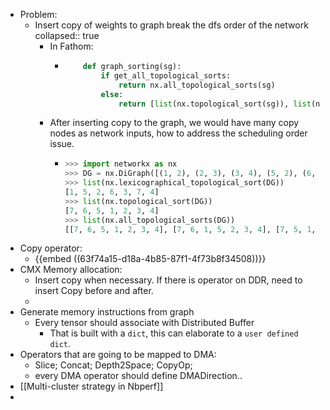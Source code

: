 - Problem:
	- Insert copy of weights to graph break the dfs order of the network
	  collapsed:: true
		- In Fathom:
			- ```python
			      def graph_sorting(sg):
			          if get_all_topological_sorts:
			              return nx.all_topological_sorts(sg)
			          else:
			              return [list(nx.topological_sort(sg)), list(nx.lexicographical_topological_sort(sg))]
			  ```
		- After inserting copy to the graph, we would have many copy nodes as network inputs, how to address the scheduling order issue.
			- ```python
			  >>> import networkx as nx
			  >>> DG = nx.DiGraph([(1, 2), (2, 3), (3, 4), (5, 2), (6, 3), (7, 4)])
			  >>> list(nx.lexicographical_topological_sort(DG))
			  [1, 5, 2, 6, 3, 7, 4]
			  >>> list(nx.topological_sort(DG))
			  [7, 6, 5, 1, 2, 3, 4]
			  >>> list(nx.all_topological_sorts(DG))
			  [[7, 6, 5, 1, 2, 3, 4], [7, 6, 1, 5, 2, 3, 4], [7, 5, 1, 2, 6, 3, 4], [7, 5, 1, 6, 2, 3, 4], [7, 5, 6, 1, 2, 3, 4], [7, 1, 6, 5, 2, 3, 4], [7, 1, 5, 2, 6, 3, 4], [7, 1, 5, 6, 2, 3, 4], [6, 5, 1, 2, 3, 7, 4], [6, 5, 1, 2, 7, 3, 4], [6, 5, 1, 7, 2, 3, 4], [6, 5, 7, 1, 2, 3, 4], [6, 1, 7, 5, 2, 3, 4], [6, 1, 5, 2, 3, 7, 4], [6, 1, 5, 2, 7, 3, 4], [6, 1, 5, 7, 2, 3, 4], [6, 7, 5, 1, 2, 3, 4], [6, 7, 1, 5, 2, 3, 4], [5, 1, 2, 7, 6, 3, 4], [5, 1, 2, 6, 3, 7, 4], [5, 1, 2, 6, 7, 3, 4], [5, 1, 7, 6, 2, 3, 4], [5, 1, 7, 2, 6, 3, 4], [5, 1, 6, 2, 3, 7, 4], [5, 1, 6, 2, 7, 3, 4], [5, 1, 6, 7, 2, 3, 4], [5, 7, 6, 1, 2, 3, 4], [5, 7, 1, 2, 6, 3, 4], [5, 7, 1, 6, 2, 3, 4], [5, 6, 1, 2, 3, 7, 4], [5, 6, 1, 2, 7, 3, 4], [5, 6, 1, 7, 2, 3, 4], [5, 6, 7, 1, 2, 3, 4], [1, 7, 6, 5, 2, 3, 4], [1, 7, 5, 2, 6, 3, 4], [1, 7, 5, 6, 2, 3, 4], [1, 6, 5, 2, 3, 7, 4], [1, 6, 5, 2, 7, 3, 4], [1, 6, 5, 7, 2, 3, 4], [1, 6, 7, 5, 2, 3, 4], [1, 5, 2, 7, 6, 3, 4], [1, 5, 2, 6, 3, 7, 4], [1, 5, 2, 6, 7, 3, 4], [1, 5, 7, 6, 2, 3, 4], [1, 5, 7, 2, 6, 3, 4], [1, 5, 6, 2, 3, 7, 4], [1, 5, 6, 2, 7, 3, 4], [1, 5, 6, 7, 2, 3, 4]]
			  ```
- Copy operator:
	- {{embed ((63f74a15-d18a-4b85-87f1-4f73b8f34508))}}
- CMX Memory allocation:
	- Insert copy when necessary. If there is operator on DDR, need to insert Copy before and after.
	-
- Generate memory instructions from graph
	- Every tensor should associate with Distributed Buffer
		- That is built with a `dict`, this can elaborate to a `user defined dict`.
- Operators that are going to be mapped to DMA:
	- Slice; Concat; Depth2Space; CopyOp;
	- every DMA operator should define DMADirection..
- [[Multi-cluster strategy in Nbperf]]
-